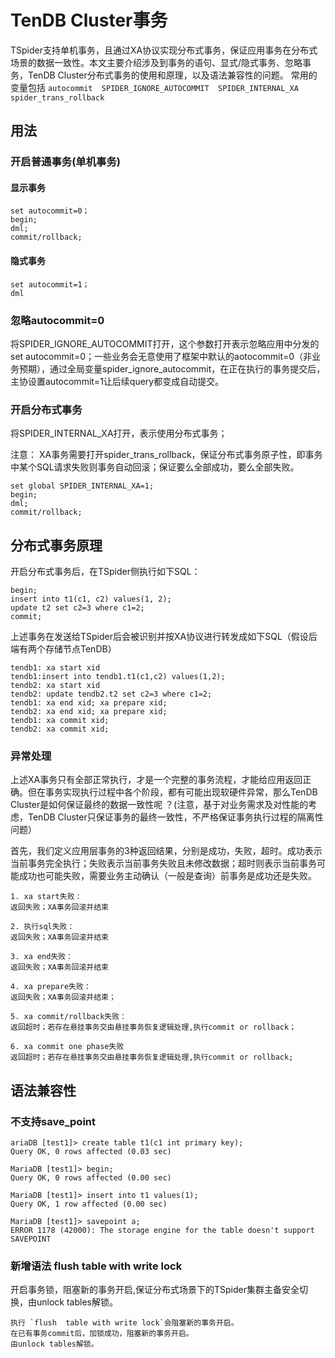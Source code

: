 # TenDB Cluster事务

TSpider支持单机事务，且通过XA协议实现分布式事务，保证应用事务在分布式场景的数据一致性。本文主要介绍涉及到事务的语句、显式/隐式事务、忽略事务，TenDB Cluster分布式事务的使用和原理，以及语法兼容性的问题。
常用的变量包括 `autocommit  SPIDER_IGNORE_AUTOCOMMIT  SPIDER_INTERNAL_XA  spider_trans_rollback`
 

## 用法

### 开启普通事务(单机事务)

#### 显示事务

```
set autocommit=0；
begin;
dml;
commit/rollback;
```

#### 隐式事务
```
set autocommit=1；
dml
```

### 忽略autocommit=0

将SPIDER_IGNORE_AUTOCOMMIT打开，这个参数打开表示忽略应用中分发的set autocommit=0；一些业务会无意使用了框架中默认的aotocommit=0（非业务预期），通过全局变量spider_ignore_autocommit，在正在执行的事务提交后，主协设置autocommit=1让后续query都变成自动提交。


### 开启分布式事务

将SPIDER_INTERNAL_XA打开，表示使用分布式事务；

注意：
 XA事务需要打开spider_trans_rollback，保证分布式事务原子性，即事务中某个SQL请求失败则事务自动回滚；保证要么全部成功，要么全部失败。

 ```
 set global SPIDER_INTERNAL_XA=1;
 begin;
 dml;
 commit/rollback;
 ```



## 分布式事务原理

开启分布式事务后，在TSpider侧执行如下SQL：

```
begin; 
insert into t1(c1, c2) values(1, 2);
update t2 set c2=3 where c1=2;
commit;
```

上述事务在发送给TSpider后会被识别并按XA协议进行转发成如下SQL（假设后端有两个存储节点TenDB）

```
tendb1: xa start xid 
tendb1:insert into tendb1.t1(c1,c2) values(1,2); 
tendb2: xa start xid 
tendb2: update tendb2.t2 set c2=3 where c1=2; 
tendb1: xa end xid; xa prepare xid; 
tendb2: xa end xid; xa prepare xid; 
tendb1: xa commit xid; 
tendb2: xa commit xid;
```


### 异常处理

上述XA事务只有全部正常执行，才是一个完整的事务流程，才能给应用返回正确。但在事务实现执行过程中各个阶段，都有可能出现软硬件异常，那么TenDB Cluster是如何保证最终的数据一致性呢 ？(注意，基于对业务需求及对性能的考虑，TenDB Cluster只保证事务的最终一致性，不严格保证事务执行过程的隔离性问题）

首先，我们定义应用层事务的3种返回结果，分别是成功，失败，超时。成功表示当前事务完全执行；失败表示当前事务失败且未修改数据；超时则表示当前事务可能成功也可能失败，需要业务主动确认（一般是查询）前事务是成功还是失败。


```
1. xa start失败：
返回失败；XA事务回滚并结束

2. 执行sql失败：
返回失败；XA事务回滚并结束

3. xa end失败：
返回失败；XA事务回滚并结束

4. xa prepare失败：
返回失败；XA事务回滚并结束；

5. xa commit/rollback失败：
返回超时；若存在悬挂事务交由悬挂事务恢复逻辑处理,执行commit or rollback；

6. xa commit one phase失败
返回超时；若存在悬挂事务交由悬挂事务恢复逻辑处理,执行commit or rollback;
```

## 语法兼容性


### 不支持save_point

```
ariaDB [test1]> create table t1(c1 int primary key);
Query OK, 0 rows affected (0.03 sec)

MariaDB [test1]> begin;
Query OK, 0 rows affected (0.00 sec)

MariaDB [test1]> insert into t1 values(1);
Query OK, 1 row affected (0.00 sec)

MariaDB [test1]> savepoint a;
ERROR 1178 (42000): The storage engine for the table doesn't support SAVEPOINT

```



### 新增语法 flush  table with write lock

开启事务锁，阻塞新的事务开启,保证分布式场景下的TSpider集群主备安全切换，由unlock tables解锁。

```
执行 `flush  table with write lock`会阻塞新的事务开启。
在已有事务commit后，加锁成功，阻塞新的事务开启。
由unlock tables解锁。
```